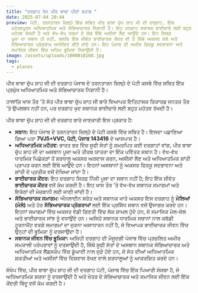 ```yaml
---
title: "ਦਰਗਾਹ ਧੰਨ ਪੀਰ ਬਾਬਾ ਪੀਰਾਂ ਸ਼ਹਾਬ "
date: 2025-07-04 20:44
preview: ਪੱਟੀ, ਤਰਨਤਾਰਨ ਜ਼ਿਲ੍ਹੇ ਵਿੱਚ ਸਥਿਤ ਪੀਰ ਬਾਬਾ ਚੁੱਪ ਸ਼ਾਹ ਜੀ ਦੀ ਦਰਗਾਹ, ਇੱਕ
  ਮਹੱਤਵਪੂਰਨ ਅਧਿਆਤਮਿਕ ਅਤੇ ਸੱਭਿਆਚਾਰਕ ਨਿਸ਼ਾਨੀ ਹੈ। ਇਹ ਦਰਗਾਹ ਸਥਾਨਕ ਭਾਈਚਾਰੇ ਲਈ ਬਹੁਤ
  ਮਹੱਤਵ ਰੱਖਦੀ ਹੈ ਅਤੇ ਵੱਖ-ਵੱਖ ਧਰਮਾਂ ਦੇ ਲੋਕ ਇੱਥੇ ਅਸੀਸਾਂ ਲੈਣ ਆਉਂਦੇ ਹਨ। ਇਹ ਸਿਰਫ਼
  ਪੂਜਾ ਦਾ ਸਥਾਨ ਹੀ ਨਹੀਂ, ਬਲਕਿ ਇੱਕ ਜੀਵੰਤ ਭਾਈਚਾਰਕ ਕੇਂਦਰ ਵੀ ਹੈ ਜਿੱਥੇ ਅਕਸਰ ਮੇਲੇ ਅਤੇ
  ਸੱਭਿਆਚਾਰਕ ਪ੍ਰੋਗਰਾਮ ਆਯੋਜਿਤ ਕੀਤੇ ਜਾਂਦੇ ਹਨ। ਇਹ ਪੰਜਾਬ ਦੀ ਅਮੀਰ ਫਿਰਕੂ ਸਦਭਾਵਨਾ ਅਤੇ
  ਸਮਾਜਿਕ ਜੀਵਨ ਵਿੱਚ ਅਹਿਮ ਭੂਮਿਕਾ ਨਿਭਾਉਂਦੀ ਹੈ।
image: /assets/uploads/1000018168.jpg
tags:
  - places
---
```

ਪੀਰ ਬਾਬਾ ਚੁੱਪ ਸ਼ਾਹ ਜੀ ਦੀ ਦਰਗਾਹ ਪੰਜਾਬ ਦੇ ਤਰਨਤਾਰਨ ਜ਼ਿਲ੍ਹੇ ਦੇ ਪੱਟੀ ਕਸਬੇ ਵਿੱਚ ਸਥਿਤ ਇੱਕ ਪ੍ਰਮੁੱਖ ਅਧਿਆਤਮਿਕ ਅਤੇ ਸੱਭਿਆਚਾਰਕ ਨਿਸ਼ਾਨੀ ਹੈ।

ਹਾਲਾਂਕਿ ਖਾਸ ਤੌਰ 'ਤੇ ਸੰਤ ਪੀਰ ਬਾਬਾ ਚੁੱਪ ਸ਼ਾਹ ਜੀ ਬਾਰੇ ਵਿਆਪਕ ਇਤਿਹਾਸਕ ਰਿਕਾਰਡ ਜਨਤਕ ਤੌਰ 'ਤੇ ਉਪਲਬਧ ਨਹੀਂ ਹਨ, ਪਰ ਦਰਗਾਹ ਖੁਦ ਸਥਾਨਕ ਭਾਈਚਾਰੇ ਲਈ ਬਹੁਤ ਮਹੱਤਵ ਰੱਖਦੀ ਹੈ।

ਪੀਰ ਬਾਬਾ ਚੁੱਪ ਸ਼ਾਹ ਜੀ ਦੀ ਦਰਗਾਹ ਬਾਰੇ ਜਾਣਕਾਰੀ ਇਸ ਪ੍ਰਕਾਰ ਹੈ:

* **ਸਥਾਨ:** ਇਹ ਪੰਜਾਬ ਦੇ ਤਰਨਤਾਰਨ ਜ਼ਿਲ੍ਹੇ ਦੇ ਪੱਟੀ ਕਸਬੇ ਵਿੱਚ ਸਥਿਤ ਹੈ। ਇਸਦਾ ਪਛਾਣਿਆ ਗਿਆ ਪਤਾ **7VJ5+VVC, ਪੱਟੀ, ਪੰਜਾਬ 143416** ਦੇ ਆਸਪਾਸ ਹੈ।
* **ਅਧਿਆਤਮਿਕ ਮਹੱਤਵ:** ਭਾਰਤ ਭਰ ਵਿੱਚ ਸੂਫੀ ਸੰਤਾਂ ਨੂੰ ਸਮਰਪਿਤ ਕਈ ਦਰਗਾਹਾਂ ਵਾਂਗ, ਪੀਰ ਬਾਬਾ ਚੁੱਪ ਸ਼ਾਹ ਜੀ ਦਾ ਅਸਥਾਨ ਪੂਜਾ ਅਤੇ ਤੀਰਥ ਯਾਤਰਾ ਦਾ ਇੱਕ ਪਵਿੱਤਰ ਸਥਾਨ ਹੈ। ਵੱਖ-ਵੱਖ ਧਾਰਮਿਕ ਪਿਛੋਕੜਾਂ ਤੋਂ ਸ਼ਰਧਾਲੂ ਅਕਸਰ ਅਰਦਾਸ ਕਰਨ, ਅਸੀਸਾਂ ਲੈਣ ਅਤੇ ਅਧਿਆਤਮਿਕ ਸ਼ਾਂਤੀ ਪ੍ਰਾਪਤ ਕਰਨ ਲਈ ਇੱਥੇ ਆਉਂਦੇ ਹਨ। ਇਹਨਾਂ ਅਸਥਾਨਾਂ ਨੂੰ ਅਕਸਰ ਫਿਰਕੂ ਸਦਭਾਵਨਾ ਅਤੇ ਸ਼ਾਂਤੀ ਦੇ ਪ੍ਰਤੀਕ ਵਜੋਂ ਦੇਖਿਆ ਜਾਂਦਾ ਹੈ।
* **ਭਾਈਚਾਰਕ ਕੇਂਦਰ:** ਇਹ ਦਰਗਾਹ ਸਿਰਫ਼ ਨਿੱਜੀ ਪੂਜਾ ਦਾ ਸਥਾਨ ਨਹੀਂ ਹੈ; ਇਹ ਇੱਕ ਜੀਵੰਤ **ਭਾਈਚਾਰਕ ਕੇਂਦਰ** ਵਜੋਂ ਕੰਮ ਕਰਦੀ ਹੈ। ਇਹ ਖਾਸ ਤੌਰ 'ਤੇ ਵੱਖ-ਵੱਖ ਸਥਾਨਕ ਸਮਾਗਮਾਂ ਅਤੇ ਇਕੱਠਾਂ ਦੀ ਮੇਜ਼ਬਾਨੀ ਲਈ ਜਾਣੀ ਜਾਂਦੀ ਹੈ।
* **ਸੱਭਿਆਚਾਰਕ ਸਮਾਗਮ:** ਔਨਲਾਈਨ ਸਰੋਤ ਅਤੇ ਸਥਾਨਕ ਖਾਤੇ ਅਕਸਰ ਇਸ ਦਰਗਾਹ ਨੂੰ **ਮੇਲਿਆਂ (ਮੇਲੇ)** ਅਤੇ ਹੋਰ **ਸੱਭਿਆਚਾਰਕ ਪ੍ਰੋਗਰਾਮਾਂ** ਲਈ ਇੱਕ ਪ੍ਰਸਿੱਧ ਸਥਾਨ ਵਜੋਂ ਉਜਾਗਰ ਕਰਦੇ ਹਨ। ਇਹਨਾਂ ਸਮਾਗਮਾਂ ਵਿੱਚ ਅਕਸਰ ਵੱਡੀ ਗਿਣਤੀ ਵਿੱਚ ਲੋਕ ਸ਼ਾਮਲ ਹੁੰਦੇ ਹਨ, ਜੋ ਸਮਾਜਿਕ ਮੇਲ-ਜੋਲ ਅਤੇ ਭਾਈਚਾਰਕ ਸਾਂਝ ਨੂੰ ਵਧਾਉਂਦੇ ਹਨ। ਅਜਿਹੇ ਸਥਾਨਕ ਧਾਰਮਿਕ ਸਥਾਨਾਂ ਨਾਲ ਕਬੱਡੀ ਟੂਰਨਾਮੈਂਟ ਵਰਗੇ ਸਮਾਗਮਾਂ ਦਾ ਜੁੜਨਾ ਅਸਾਧਾਰਨ ਨਹੀਂ ਹੈ, ਜੋ ਵਿਆਪਕ ਭਾਈਚਾਰਕ ਜੀਵਨ ਵਿੱਚ ਉਨ੍ਹਾਂ ਦੀ ਭੂਮਿਕਾ ਨੂੰ ਦਰਸਾਉਂਦਾ ਹੈ।
* **ਸਥਾਨਕ ਜੀਵਨ ਵਿੱਚ ਭੂਮਿਕਾ:** ਅਜਿਹੀ ਦਰਗਾਹ ਦੀ ਮੌਜੂਦਗੀ ਪੰਜਾਬ ਵਿੱਚ ਪ੍ਰਚਲਿਤ ਅਮੀਰ ਸਮਕਾਲੀ ਪਰੰਪਰਾਵਾਂ ਨੂੰ ਦਰਸਾਉਂਦੀ ਹੈ, ਜਿੱਥੇ ਸੂਫੀ ਸੰਤਾਂ ਦੇ ਅਸਥਾਨ ਸਥਾਨਕ ਸੱਭਿਆਚਾਰਕ ਅਤੇ ਅਧਿਆਤਮਿਕ ਲੈਂਡਸਕੇਪ ਵਿੱਚ ਡੂੰਘਾਈ ਨਾਲ ਜੁੜੇ ਹੋਏ ਹਨ, ਜੋ ਸੰਤ ਦੀਆਂ ਅਧਿਆਤਮਿਕ ਸ਼ਕਤੀਆਂ ਅਤੇ ਅਸੀਸਾਂ ਵਿੱਚ ਵਿਸ਼ਵਾਸ ਰੱਖਣ ਵਾਲੇ ਸ਼ਰਧਾਲੂਆਂ ਨੂੰ ਆਕਰਸ਼ਿਤ ਕਰਦੇ ਹਨ।

ਸੰਖੇਪ ਵਿੱਚ, ਪੀਰ ਬਾਬਾ ਚੁੱਪ ਸ਼ਾਹ ਜੀ ਦੀ ਦਰਗਾਹ ਪੱਟੀ, ਪੰਜਾਬ ਵਿੱਚ ਇੱਕ ਪਿਆਰੀ ਸੰਸਥਾ ਹੈ, ਜੋ ਅਧਿਆਤਮਿਕ ਸ਼ਰਧਾ ਨੂੰ ਦਰਸਾਉਂਦੀ ਹੈ ਅਤੇ ਖੇਤਰ ਦੇ ਸੱਭਿਆਚਾਰਕ ਅਤੇ ਸਮਾਜਿਕ ਜੀਵਨ ਲਈ ਇੱਕ ਕੇਂਦਰੀ ਬਿੰਦੂ ਵਜੋਂ ਕੰਮ ਕਰਦੀ ਹੈ।